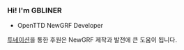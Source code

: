 ### **Hi! I'm GBLINER**
* OpenTTD NewGRF Developer

[투네이션](https://toon.at/donate/63789909680204192)을 통한 후원은 NewGRF 제작과 발전에 큰 도움이 됩니다.
